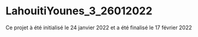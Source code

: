 ﻿# LahouitiYounes_3_26012022


Ce projet à été initialisé le 24 janvier 2022 et a été finalisé le 17 février 2022
